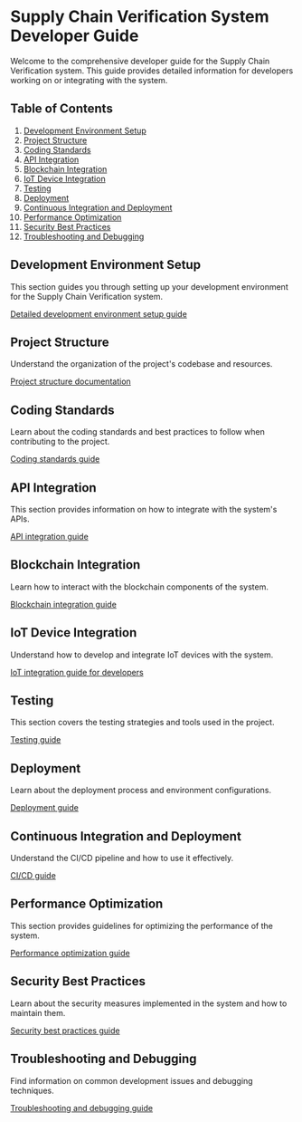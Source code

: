 # Supply Chain Verification System Developer Guide

Welcome to the comprehensive developer guide for the Supply Chain Verification system. This guide provides detailed information for developers working on or integrating with the system.

## Table of Contents

1. [Development Environment Setup](#development-environment-setup)
2. [Project Structure](#project-structure)
3. [Coding Standards](#coding-standards)
4. [API Integration](#api-integration)
5. [Blockchain Integration](#blockchain-integration)
6. [IoT Device Integration](#iot-device-integration)
7. [Testing](#testing)
8. [Deployment](#deployment)
9. [Continuous Integration and Deployment](#continuous-integration-and-deployment)
10. [Performance Optimization](#performance-optimization)
11. [Security Best Practices](#security-best-practices)
12. [Troubleshooting and Debugging](#troubleshooting-and-debugging)

## Development Environment Setup

This section guides you through setting up your development environment for the Supply Chain Verification system.

[Detailed development environment setup guide](dev-environment-setup.md)

## Project Structure

Understand the organization of the project's codebase and resources.

[Project structure documentation](project-structure.md)

## Coding Standards

Learn about the coding standards and best practices to follow when contributing to the project.

[Coding standards guide](coding-standards.md)

## API Integration

This section provides information on how to integrate with the system's APIs.

[API integration guide](api-integration.md)

## Blockchain Integration

Learn how to interact with the blockchain components of the system.

[Blockchain integration guide](blockchain-integration.md)

## IoT Device Integration

Understand how to develop and integrate IoT devices with the system.

[IoT integration guide for developers](iot-integration-dev.md)

## Testing

This section covers the testing strategies and tools used in the project.

[Testing guide](testing.md)

## Deployment

Learn about the deployment process and environment configurations.

[Deployment guide](deployment.md)

## Continuous Integration and Deployment

Understand the CI/CD pipeline and how to use it effectively.

[CI/CD guide](ci-cd.md)

## Performance Optimization

This section provides guidelines for optimizing the performance of the system.

[Performance optimization guide](performance-optimization.md)

## Security Best Practices

Learn about the security measures implemented in the system and how to maintain them.

[Security best practices guide](security-best-practices.md)

## Troubleshooting and Debugging

Find information on common development issues and debugging techniques.

[Troubleshooting and debugging guide](troubleshooting-debugging.md)
